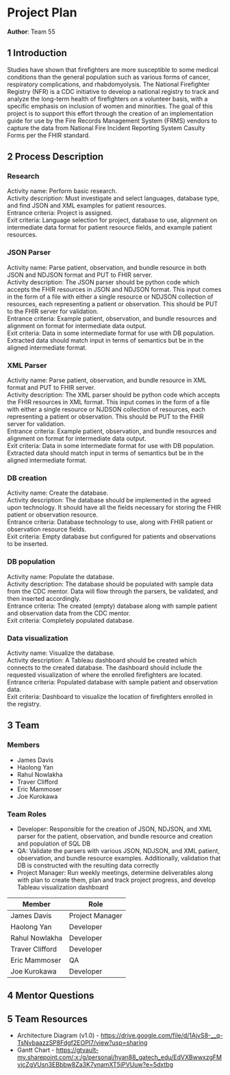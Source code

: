 # Project Plan


**Author**: Team 55

## 1 Introduction

Studies have shown that firefighters are more susceptible to some medical conditions than the general population such as various forms of cancer, respiratory complications, and rhabdomyolysis.  The National Firefighter Registry (NFR) is a CDC initiative to develop a national registry to track and analyze the long-term health of firefighters on a volunteer basis, with a specific emphasis on inclusion of women and minorities.  The goal of this project is to support this effort through the creation of an implementation guide for use by the Fire Records Management System (FRMS) vendors to capture the data from National Fire Incident Reporting System Casulty Forms per the FHIR standard.

## 2 Process Description

### Research
Activity name: Perform basic research.  
Activity description: Must investigate and select languages, database type, and find JSON and XML examples for patient resources.  
Entrance criteria: Project is assigned.  
Exit criteria: Language selection for project, database to use, alignment on intermediate data format for patient resource fields, and example patient resources.  

### JSON Parser
Activity name: Parse patient, observation, and bundle resource in both JSON and NDJSON format and PUT to FHIR server.  
Activity description: The JSON parser should be python code which accepts the FHIR resources in JSON and NDJSON format.  This input
comes in the form of a file with either a single resource or NDJSON collection of resources, each representing a patient or observation.  This should be PUT to the FHIR server for validation.  
Entrance criteria: Example patient, observation, and bundle resources and alignment on format for intermediate data output.  
Exit criteria: Data in some intermediate format for use with DB population.  Extracted data should match input in terms of semantics but be in the aligned intermediate format.  

### XML Parser
Activity name: Parse patient, observation, and bundle resource in XML format and PUT to FHIR server.  
Activity description: The XML parser should be python code which accepts the FHIR resources in XML format.  This input
comes in the form of a file with either a single resource or NJDSON collection of resources, each representing a patient or observation.   This should be PUT to the FHIR server for validation.  
Entrance criteria: Example patient, observation, and bundle resources and alignment on format for intermediate data output.  
Exit criteria: Data in some intermediate format for use with DB population.  Extracted data should match input in terms of semantics but be in the aligned intermediate format.  

### DB creation
Activity name: Create the database.  
Activity description: The database should be implemented in the agreed upon technology.  It should have all the fields necessary for storing the FHIR patient or observation resource.  
Entrance criteria: Database technology to use, along with FHIR patient or observation resource fields.  
Exit criteria: Empty database but configured for patients and observations to be inserted.  

### DB population
Activity name: Populate the database.  
Activity description: The database should be populated with sample data from the CDC mentor.  Data will flow through the parsers, be validated, and then inserted accordingly.  
Entrance criteria: The created (empty) database along with sample patient and observation data from the CDC mentor.  
Exit criteria: Completely populated database.  

### Data visualization
Activity name: Visualize the database.  
Activity description: A Tableau dashboard should be created which connects to the created database.  The dashboard should include the requested visualization of where the enrolled
firefighters are located.  
Entrance criteria: Populated database with sample patient and observation data.  
Exit criteria: Dashboard to visualize the location of firefighters enrolled in the registry.  

## 3 Team

### Members

- James Davis
- Haolong Yan
- Rahul Nowlakha
- Traver Clifford
- Eric Mammoser
- Joe Kurokawa

### Team Roles
- Developer: Responsible for the creation of JSON, NDJSON, and XML parser for the patient, observation, and bundle resource and creation and population of SQL DB
- QA: Validate the parsers with various JSON, NDJSON, and XML patient, observation, and bundle resource examples.  Additionally, validation that DB is constructed with the resulting data correctly
- Project Manager: Run weekly meetings, determine deliverables along with plan to create them, plan and track project progress, and develop Tableau visualization dashboard

| Member | Role |
| ------ | ---- |
| James Davis | Project Manager |
| Haolong Yan | Developer |
| Rahul Nowlakha | Developer |
| Traver Clifford | Developer |
| Eric Mammoser | QA |
| Joe Kurokawa | Developer |

## 4 Mentor Questions


## 5 Team Resources
- Architecture Diagram (v1.0) - https://drive.google.com/file/d/1AjvS8-__q-TsNvbaazzSP8Fdgf2EOPl7/view?usp=sharing 
- Gantt Chart - https://gtvault-my.sharepoint.com/:x:/g/personal/hyan88_gatech_edu/EdVXBwwxzgFMvicZgVUsn3EBbbw8Za3K7ynamXT5jPVUuw?e=5dxtbg
